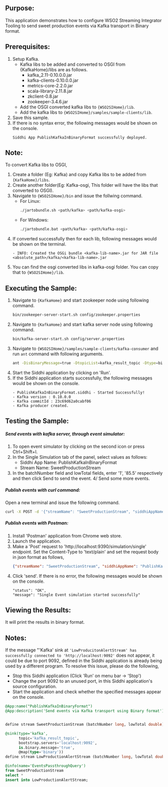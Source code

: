 ## Purpose:
This application demonstrates how to configure WSO2 Streaming Integrator Tooling to send sweet production events via Kafka transport in Binary format.

## Prerequisites:
1) Setup Kafka.
	* Kafka libs to be added and converted to OSGI from {KafkaHome}/libs are as follows.
		* kafka_2.11-0.10.0.0.jar
		* kafka-clients-0.10.0.0.jar
		* metrics-core-2.2.0.jar
		* scala-library-2.11.8.jar
		* zkclient-0.8.jar
		* zookeeper-3.4.6.jar
	*  Add the OSGI converted kafka libs to `{WSO2SIHome}/lib`.
	*  Add the kafka libs to `{WSO2SIHome}/samples/sample-clients/lib`.
2) Save this sample.
3) If there is no syntax error, the following messages would be shown on the console.
	```
	Siddhi App PublishKafkaInBinaryFormat successfully deployed.
	```

## Note:
To convert Kafka libs to OSGI,
1) Create a folder (Eg: Kafka) and copy Kafka libs to be added from `{KafkaHome}/libs`.
2) Create another folder(Eg: Kafka-osgi, This folder will have the libs that converted to OSGI).
3) Navigate to `{WSO2SIHome}/bin` and issue the follwing command.
	* For Linux:
		```bash
		./jartobundle.sh <path/kafka> <path/kafka-osgi>
		```
	* For Windows:
		```bash
		./jartobundle.bat <path/kafka> <path/kafka-osgi>
		```
4) If converted successfully then for each lib, following messages would be shown on the terminal.
	```
	- INFO: Created the OSGi bundle <kafka-lib-name>.jar for JAR file <absolute_path>/kafka/<kafka-lib-name>.jar
	```
5) You can find the osgi converted libs in kafka-osgi folder. You can copy that to `{WSO2SIHome}/lib`.

## Executing the Sample:
1) Navigate to `{KafkaHome}` and start zookeeper node using following command.
	```bash
	bin/zookeeper-server-start.sh config/zookeeper.properties
	```
2) Navigate to `{KafkaHome}` and start kafka server node using following command.
	```bash
	bin/kafka-server-start.sh config/server.properties
	```
3) Navigate to `{WSO2SIHome}/samples/sample-clients/kafka-consumer` and run `ant` command with following arguments.
	```bash
	ant -DisBinaryMessage=true -DtopicList=kafka_result_topic -Dtype=binary
	```
4) Start the Siddhi application by clicking on 'Run'.
5) If the Siddhi application starts successfully, the following messages would be shown on the console.
	```
	- PublishKafkaInBinaryFormat.siddhi - Started Successfully!
	- Kafka version : 0.10.0.0
	- Kafka commitId : 23c69d62a0cabf06
	- Kafka producer created.
	```

## Testing the Sample:
##### Send events with kafka server, through event simulator:

1. To open event simulator by clicking on the second icon or press Ctrl+Shift+I.
2. In the Single Simulation tab of the panel, select values as follows:
	* Siddhi App Name: PublishKafkaInBinaryFormat
	* Stream Name: SweetProductionStream
3. In the batchNumber field and lowTotal fields, enter '1', '85.5' respectively and then click Send to send the event.
4/ Send some more events.

##### Publish events with curl command:
Open a new terminal and issue the following command.
```bash
curl -X POST -d '{"streamName": "SweetProductionStream", "siddhiAppName": "PublishKafkaInBinaryFormat", "data": [1, 85.5]}' http://localhost:9390/simulation/single -H 'content-type: text/plain'
```

##### Publish events with Postman:
1) Install 'Postman' application from Chrome web store.
2) Launch the application.
3) Make a 'Post' request to 'http://localhost:9390/simulation/single' endpoint. Set the Content-Type to 'text/plain' and set the request body in json format as follows,
	```json
	{"streamName": "SweetProductionStream", "siddhiAppName": "PublishKafkaInBinaryFormat","data": [1, 85.5]}
	```
4) Click 'send'. If there is no error, the following messages would be shown on the console.
	```
	"status": "OK",
	"message": "Single Event simulation started successfully"
	```

## Viewing the Results:
It will print the results in binary format.

## Notes:
If the message "'Kafka' sink at `'LowProducitonAlertStream' has successfully connected to 'http://localhost:9092'` does not appear, it could be due to port 9092, defined in the Siddhi application is already being used by a different program. To resolve this issue, please do the following,
* Stop this Siddhi application (Click 'Run' on menu bar -> 'Stop')
* Change the port 9092 to an unused port, in this Siddhi application's source configuration.
* Start the application and check whether the specified messages appear on the console.

```sql
@App:name("PublishKafkaInBinaryFormat")
@App:description('Send events via Kafka transport using Binary format')


define stream SweetProductionStream (batchNumber long, lowTotal double);

@sink(type='kafka',
      topic='kafka_result_topic',
      bootstrap.servers='localhost:9092',
      is.binary.message='true',
      @map(type='binary'))
define stream LowProductionAlertStream (batchNumber long, lowTotal double);

@info(name='EventsPassthroughQuery')
from SweetProductionStream
select *
insert into LowProductionAlertStream;
```